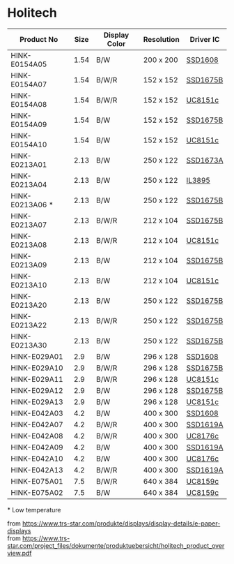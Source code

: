 # Holitech

| Product No       | Size | Display Color | Resolution | Driver IC            |
| ---------------- | ---- | ------------- | ---------- | -------------------- |
| HINK-E0154A05    | 1.54 | B/W           | 200 x 200  | [SSD1608][ssd1608]   |
| HINK-E0154A07    | 1.54 | B/W/R         | 152 x 152  | [SSD1675B][ssd1675b] |
| HINK-E0154A08    | 1.54 | B/W/R         | 152 x 152  | [UC8151c][uc8151c]   |
| HINK-E0154A09    | 1.54 | B/W           | 152 x 152  | [SSD1675B][ssd1675b] |
| HINK-E0154A10    | 1.54 | B/W           | 152 x 152  | [UC8151c][uc8151c]   |
| HINK-E0213A01    | 2.13 | B/W           | 250 x 122  | [SSD1673A][ssd1673a] |
| HINK-E0213A04    | 2.13 | B/W           | 250 x 122  | [IL3895][il3895]     |
| HINK-E0213A06 \* | 2.13 | B/W           | 250 x 122  | [SSD1675B][ssd1675b] |
| HINK-E0213A07    | 2.13 | B/W/R         | 212 x 104  | [SSD1675B][ssd1675b] |
| HINK-E0213A08    | 2.13 | B/W/R         | 212 x 104  | [UC8151c][uc8151c]   |
| HINK-E0213A09    | 2.13 | B/W           | 212 x 104  | [SSD1675B][ssd1675b] |
| HINK-E0213A10    | 2.13 | B/W           | 212 x 104  | [UC8151c][uc8151c]   |
| HINK-E0213A20    | 2.13 | B/W           | 250 x 122  | [SSD1675B][ssd1675b] |
| HINK-E0213A22    | 2.13 | B/W/R         | 250 x 122  | [SSD1675B][ssd1675b] |
| HINK-E0213A30    | 2.13 | B/W           | 250 x 122  | [SSD1675B][ssd1675b] |
| HINK-E029A01     | 2.9  | B/W           | 296 x 128  | [SSD1608][ssd1608]   |
| HINK-E029A10     | 2.9  | B/W/R         | 296 x 128  | [SSD1675B][ssd1675b] |
| HINK-E029A11     | 2.9  | B/W/R         | 296 x 128  | [UC8151c][uc8151c]   |
| HINK-E029A12     | 2.9  | B/W           | 296 x 128  | [SSD1675B][ssd1675b] |
| HINK-E029A13     | 2.9  | B/W           | 296 x 128  | [UC8151c][uc8151c]   |
| HINK-E042A03     | 4.2  | B/W           | 400 x 300  | [SSD1608][ssd1608]   |
| HINK-E042A07     | 4.2  | B/W/R         | 400 x 300  | [SSD1619A][ssd1619a] |
| HINK-E042A08     | 4.2  | B/W/R         | 400 x 300  | [UC8176c][uc8176c]   |
| HINK-E042A09     | 4.2  | B/W           | 400 x 300  | [SSD1619A][ssd1619a] |
| HINK-E042A10     | 4.2  | B/W           | 400 x 300  | [UC8176c][uc8176c]   |
| HINK-E042A13     | 4.2  | B/W/R         | 400 x 300  | [SSD1619A][ssd1619a] |
| HINK-E075A01     | 7.5  | B/W/R         | 640 x 384  | [UC8159c][uc8159c]   |
| HINK-E075A02     | 7.5  | B/W           | 640 x 384  | [UC8159c][uc8159c]   |

\* Low temperature

from <https://www.trs-star.com/produkte/displays/display-details/e-paper-displays>
<br>from <https://www.trs-star.com/project_files/dokumente/produktuebersicht/holitech_product_overview.pdf>

[il3895]: https://cursedhardware.github.io/epd-driver-ic/IL3895.pdf
[ssd1608]: https://cursedhardware.github.io/epd-driver-ic/SSD1608.pdf
[ssd1619a]: https://cursedhardware.github.io/epd-driver-ic/SSD1619AA.pdf
[ssd1673a]: https://cursedhardware.github.io/epd-driver-ic/SSD1673A.pdf
[ssd1675b]: https://cursedhardware.github.io/epd-driver-ic/SSD1675B.pdf
[uc8151c]: https://cursedhardware.github.io/epd-driver-ic/UC8151c.pdf
[uc8159c]: https://cursedhardware.github.io/epd-driver-ic/UC8159c.pdf
[uc8176c]: https://cursedhardware.github.io/epd-driver-ic/UC8176c.pdf
